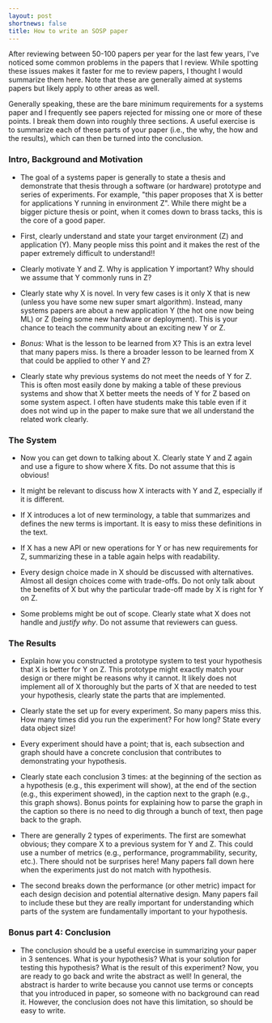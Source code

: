 ```yaml
---
layout: post
shortnews: false
title: How to write an SOSP paper
---
```


After reviewing between 50-100 papers per year for the last few years,
I've noticed some common problems in the papers that I review.  While
spotting these issues makes it faster for me to review papers, I
thought I would summarize them here.  Note that these are generally
aimed at systems papers but likely apply to other areas as well.

Generally speaking, these are the bare minimum requirements for a
systems paper and I frequently see papers rejected for missing one or
more of these points.  I break them down into roughly three sections.
A useful exercise is to summarize each of these parts of your paper
(i.e., the why, the how and the results), which can then be turned
into the conclusion.

### Intro, Background and Motivation
* The goal of a systems paper is generally to state a thesis and
  demonstrate that thesis through a software (or hardware) prototype
  and series of experiments.  For example, "this paper proposes that X
  is better for applications Y running in environment Z".  While there
  might be a bigger picture thesis or point, when it comes down to
  brass tacks, this is the core of a good paper.
  
* First, clearly understand and state your target environment (Z) and
  application (Y).  Many people miss this point and it makes the rest
  of the paper extremely difficult to understand!!
  
* Clearly motivate Y and Z.  Why is application Y important?  Why
  should we assume that Y commonly runs in Z?
  
* Clearly state why X is novel.  In very few cases is it only X that
  is new (unless you have some new super smart algorithm).  Instead,
  many systems papers are about a new application Y (the hot one now
  being ML) or Z (being some new hardware or deployment).  This is
  your chance to teach the community about an exciting new Y or Z.
  
* *Bonus:* What is the lesson to be learned from X? This is an extra
  level that many papers miss.  Is there a broader lesson to be
  learned from X that could be applied to other Y and Z?
  
* Clearly state why previous systems do not meet the needs of Y for Z.
  This is often most easily done by making a table of these previous
  systems and show that X better meets the needs of Y for Z based on
  some system aspect.  I often have students make this table even if
  it does not wind up in the paper to make sure that we all understand
  the related work clearly.

### The System
* Now you can get down to talking about X.  Clearly state Y and Z
  again and use a figure to show where X fits.  Do not assume that
  this is obvious!
  
* It might be relevant to discuss how X interacts with Y and Z,
  especially if it is different.

* If X introduces a lot of new terminology, a table that summarizes
  and defines the new terms is important.  It is easy to miss these
  definitions in the text.

* If X has a new API or new operations for Y or has new requirements
  for Z, summarizing these in a table again helps with readability.

* Every design choice made in X should be discussed with alternatives.
  Almost all design choices come with trade-offs. Do not only talk
  about the benefits of X but why the particular trade-off made by X
  is right for Y on Z.
  
* Some problems might be out of scope. Clearly state what X does not
  handle and *justify why*. Do not assume that reviewers can guess.
  
### The Results
* Explain how you constructed a prototype system to test your
  hypothesis that X is better for Y on Z.  This prototype might
  exactly match your design or there might be reasons why it cannot.
  It likely does not implement all of X thoroughly but the parts of X
  that are needed to test your hypothesis, clearly state the parts
  that are implemented.

* Clearly state the set up for every experiment. So many papers miss
  this.  How many times did you run the experiment? For how long?
  State every data object size!

* Every experiment should have a point; that is, each subsection and
  graph should have a concrete conclusion that contributes to
  demonstrating your hypothesis.  
  
* Clearly state each conclusion 3 times: at the beginning of the
  section as a hypothesis (e.g., this experiment will show), at the
  end of the section (e.g., this experiment showed), in the caption
  next to the graph (e.g., this graph shows).  Bonus points for
  explaining how to parse the graph in the caption so there is no need
  to dig through a bunch of text, then page back to the graph.
  
* There are generally 2 types of experiments.  The first are somewhat
  obvious; they compare X to a previous system for Y and Z.  This
  could use a number of metrics (e.g., performance, programmability,
  security, etc.).  There should not be surprises here! Many papers
  fall down here when the experiments just do not match with
  hypothesis. 
  
* The second breaks down the performance (or other metric) impact for
  each design decision and potential alternative design.  Many papers
  fail to include these but they are really important for
  understanding which parts of the system are fundamentally important
  to your hypothesis.

### Bonus part 4: Conclusion

* The conclusion should be a useful exercise in summarizing your paper
  in 3 sentences.  What is your hypothesis? What is your solution for
  testing this hypothesis? What is the result of this experiment? Now,
  you are ready to go back and write the abstract as well! In general,
  the abstract is harder to write because you cannot use terms or
  concepts that you introduced in paper, so someone with no background
  can read it. However, the conclusion does not have this limitation,
  so should be easy to write.
